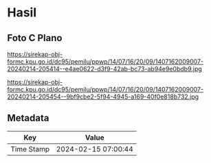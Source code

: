 # Hasil

## Foto C Plano

https://sirekap-obj-formc.kpu.go.id/dc95/pemilu/ppwp/14/07/16/20/09/1407162009007-20240214-205414--e4ae0622-d3f9-42ab-bc73-ab94e9e0bdb9.jpg

https://sirekap-obj-formc.kpu.go.id/dc95/pemilu/ppwp/14/07/16/20/09/1407162009007-20240214-205454--9bf9cbe2-5f94-4945-a169-40f0e818b732.jpg


## Metadata

| Key        | Value               |
| ---------- | ------------------- |
| Time Stamp | 2024-02-15 07:00:44 |



